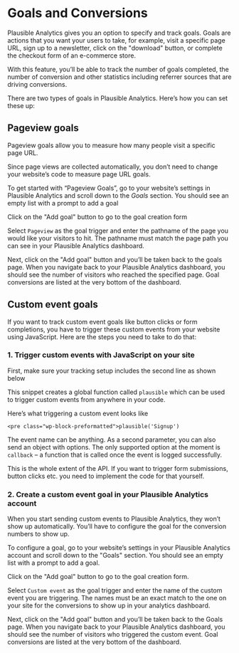# Goals and Conversions

Plausible Analytics gives you an option to specify and track goals. Goals are actions that you want your users to take, for example, visit a specific page URL, sign up to a newsletter, click on the "download" button, or complete the checkout form of an e-commerce store.

With this feature, you’ll be able to track the number of goals completed, the number of conversion and other statistics including referrer sources that are driving conversions.

There are two types of goals in Plausible Analytics. Here’s how you can set these up:

## Pageview goals

Pageview goals allow you to measure how many people visit a specific page URL.

Since page views are collected automatically, you don’t need to change your website’s code to measure page URL goals.

To get started with “Pageview Goals”, go to your website’s settings in Plausible Analytics and scroll down to the *Goals* section. You should see an empty list with a prompt to add a goal

Click on the "Add goal" button to go to the goal creation form

Select `Pageview` as the goal trigger and enter the pathname of the page you would like your visitors to hit. The pathname must match the page path you can see in your Plausible Analytics dashboard.

Next, click on the "Add goal" button and you’ll be taken back to the goals page. When you navigate back to your Plausible Analytics dashboard, you should see the number of visitors who reached the specified page. Goal conversions are listed at the very bottom of the dashboard.

## Custom event goals

If you want to track custom event goals like button clicks or form completions, you have to trigger these custom events from your website using JavaScript. Here are the steps you need to take to do that:

### 1. Trigger custom events with JavaScript on your site

First, make sure your tracking setup includes the second line as shown below

<script async defer data-domain="<yourdomain.com>" src="https://plausible.io/js/plausible.js"></script>
<script>window.plausible = window.plausible || function() { (window.plausible.q = window.plausible.q || []).push(arguments) }</script>

This snippet creates a global function called `plausible` which can be used to trigger custom events from anywhere in your code.

Here’s what triggering a custom event looks like

``` <pre class="wp-block-preformatted">plausible('Signup') ```

The event name can be anything. As a second parameter, you can also send an object with options. The only supported option at the moment is `callback` – a function that is called once the event is logged successfully.

This is the whole extent of the API. If you want to trigger form submissions, button clicks etc. you need to implement the code for that yourself.

### 2. Create a custom event goal in your Plausible Analytics account

When you start sending custom events to Plausible Analytics, they won’t show up automatically. You’ll have to configure the goal for the conversion numbers to show up.

To configure a goal, go to your website’s settings in your Plausible Analytics account and scroll down to the "Goals" section. You should see an empty list with a prompt to add a goal.

Click on the "Add goal" button to go to the goal creation form.

Select `Custom event` as the goal trigger and enter the name of the custom event you are triggering. The names must be an exact match to the one on your site for the conversions to show up in your analytics dashboard.

Next, click on the "Add goal" button and you’ll be taken back to the Goals page. When you navigate back to your Plausible Analytics dashboard, you should see the number of visitors who triggered the custom event. Goal conversions are listed at the very bottom of the dashboard.
